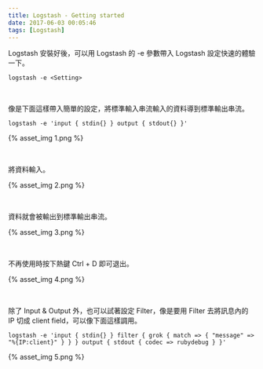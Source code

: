 ```yaml
---
title: Logstash - Getting started
date: 2017-06-03 00:05:46
tags: [Logstash]
---
```


Logstash 安裝好後，可以用 Logstash 的 -e 參數帶入 Logstash 設定快速的體驗一下。  

<!-- More -->

    logstash -e <Setting>

<br/>


像是下面這樣帶入簡單的設定，將標準輸入串流輸入的資料導到標準輸出串流。  

    logstash -e 'input { stdin{} } output { stdout{} }'

{% asset_img 1.png %}

<br/>


將資料輸入。  

{% asset_img 2.png %}

<br/>


資料就會被輸出到標準輸出串流。  

{% asset_img 3.png %}

<br/>


不再使用時按下熱鍵 Ctrl + D 即可退出。  

{% asset_img 4.png %}

<br/>


除了 Input & Output 外，也可以試著設定 Filter，像是要用 Filter 去將訊息內的 IP 切成 client field，可以像下面這樣調用。  

    logstash -e 'input { stdin{} } filter { grok { match => { "message" => "%{IP:client}" } } } output { stdout { codec => rubydebug } }'
 
{% asset_img 5.png %}

<br/>
